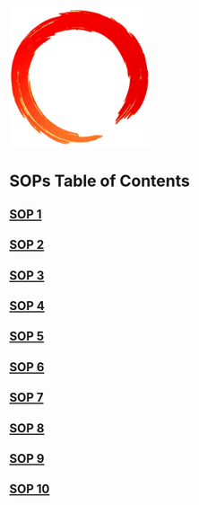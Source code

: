 <img src="./assets/ring.png" width="250">

# SOPs Table of Contents

## [SOP 1](./AttackSOP.md)

## [SOP 2]()

## [SOP 3]()

## [SOP 4]()

## [SOP 5]()

## [SOP 6]()

## [SOP 7]()

## [SOP 8]()

## [SOP 9]()

## [SOP 10]()
